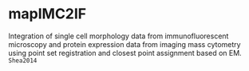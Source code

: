 # mapIMC2IF
Integration of single cell morphology data from immunofluorescent microscopy and protein expression data from imaging mass cytometry using point set registration and closest point assignment based on EM. `Shea2014`
